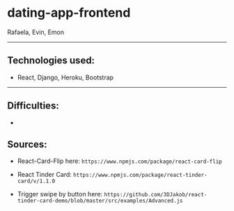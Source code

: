 # dating-app-frontend
Rafaela, Evin,  Emon
____

## Technologies used:
- React, Django, Heroku, Bootstrap

___

## Difficulties:
- 

## Sources:
- React-Card-Flip here: `https://www.npmjs.com/package/react-card-flip`

- React Tinder Card:
`https://www.npmjs.com/package/react-tinder-card/v/1.1.0`

- Trigger swipe by button here: `https://github.com/3DJakob/react-tinder-card-demo/blob/master/src/examples/Advanced.js`
